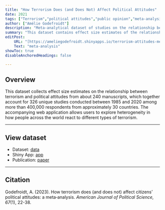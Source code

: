 ```yaml
---
title: "How Terrorism Does (and Does Not) Affect Political Attitudes" 
date: 2021
tags: ["Terrorism","political attitudes","public opinion","meta-analysis","dataset"]
author: ["Amélie Godefroidt"]
description: "Meta-analytical dataset of studies on the relationship between terrorism and political attitudes."
summary: "This dataset contains effect size estimates of the relationship between terrorism and political attitudes derived from 241 manuscript, which together account for 326 unique studies conducted between 1985 and 2020 among more than 400,000 respondents from approximately 30 countries."
editPost:
    URL: "[https://ameliegodefroidt.shinyapps.io/terrorism-attitudes-metaanalysis/]"
    Text: "meta-analysis"
showToc: true
disableAnchoredHeadings: false

---
```


## Overview

This dataset collects effect size estimates on the relationship between terrorism and political attitudes from about 240 manuscripts, which together account for 326 unique studies conducted between 1985 and 2020 among more than 400,000 respondents from approximately 30 countries. The accompanying web application allows users to explore heterogeneity in how people across the world react to different types of terrorism.

---

## View dataset

+ Dataset: [data](https://dataverse.harvard.edu/dataset.xhtml?persistentId=doi:10.7910/DVN/K4L5YI)
+ Shiny App: [app](https://ameliegodefroidt.shinyapps.io/terrorism-attitudes-metaanalysis/)
+ Publication: [paper](https://onlinelibrary.wiley.com/doi/full/10.1111/ajps.12692)
  
---

## Citation

Godefroidt, A. (2023). How terrorism does (and does not) affect citizens’ political attitudes: a meta‐analysis. _American Journal of Political Science, 67_(1), 22-38.

